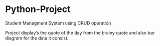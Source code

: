 # Python-Project
Student Managment System using CRUD operation

Project display’s the quote of the day from the brainy quote and also bar diagram for the data it consist.
